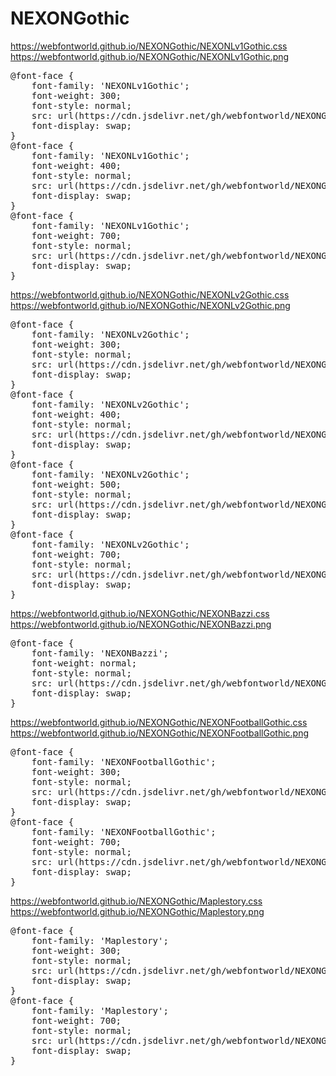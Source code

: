 # NEXONGothic

https://webfontworld.github.io/NEXONGothic/NEXONLv1Gothic.css<br>
https://webfontworld.github.io/NEXONGothic/NEXONLv1Gothic.png

<pre>
@font-face {
    font-family: 'NEXONLv1Gothic';
    font-weight: 300; 
    font-style: normal; 
    src: url(https://cdn.jsdelivr.net/gh/webfontworld/NEXONGothic/NEXONLv1GothicLowOTFLight.woff) format('woff');
    font-display: swap;
}
@font-face {
    font-family: 'NEXONLv1Gothic';
    font-weight: 400; 
    font-style: normal; 
    src: url(https://cdn.jsdelivr.net/gh/webfontworld/NEXONGothic/NEXONLv1GothicOTF.woff) format('woff');
    font-display: swap;
}
@font-face {
    font-family: 'NEXONLv1Gothic';
    font-weight: 700; 
    font-style: normal; 
    src: url(https://cdn.jsdelivr.net/gh/webfontworld/NEXONGothic/NEXONLv1GothicOTFBold.woff) format('woff');
    font-display: swap;
}
</pre>


https://webfontworld.github.io/NEXONGothic/NEXONLv2Gothic.css<br>
https://webfontworld.github.io/NEXONGothic/NEXONLv2Gothic.png

<pre>
@font-face {
    font-family: 'NEXONLv2Gothic';
    font-weight: 300; 
    font-style: normal; 
    src: url(https://cdn.jsdelivr.net/gh/webfontworld/NEXONGothic/NEXONLv2GothicLight.woff) format('woff');
    font-display: swap;
}
@font-face {
    font-family: 'NEXONLv2Gothic';
    font-weight: 400; 
    font-style: normal; 
    src: url(https://cdn.jsdelivr.net/gh/webfontworld/NEXONGothic/NEXONLv2Gothic.woff) format('woff');
    font-display: swap;
}
@font-face {
    font-family: 'NEXONLv2Gothic';
    font-weight: 500; 
    font-style: normal; 
    src: url(https://cdn.jsdelivr.net/gh/webfontworld/NEXONGothic/NEXONLv2GothicMedium.woff) format('woff');
    font-display: swap;
}
@font-face {
    font-family: 'NEXONLv2Gothic';
    font-weight: 700; 
    font-style: normal; 
    src: url(https://cdn.jsdelivr.net/gh/webfontworld/NEXONGothic/NEXONLv2GothicBold.woff) format('woff');
    font-display: swap;
}
</pre>


https://webfontworld.github.io/NEXONGothic/NEXONBazzi.css<br>
https://webfontworld.github.io/NEXONGothic/NEXONBazzi.png

<pre>
@font-face {
    font-family: 'NEXONBazzi';
    font-weight: normal; 
    font-style: normal; 
    src: url(https://cdn.jsdelivr.net/gh/webfontworld/NEXONGothic/NEXONBazzi.woff) format('woff');
    font-display: swap;
}
</pre>



https://webfontworld.github.io/NEXONGothic/NEXONFootballGothic.css<br>
https://webfontworld.github.io/NEXONGothic/NEXONFootballGothic.png

<pre>
@font-face {
    font-family: 'NEXONFootballGothic';
    font-weight: 300; 
    font-style: normal; 
    src: url(https://cdn.jsdelivr.net/gh/webfontworld/NEXONGothic/NEXONFootballGothicLA1.woff2) format('woff2');
    font-display: swap;
}
@font-face {
    font-family: 'NEXONFootballGothic';
    font-weight: 700; 
    font-style: normal; 
    src: url(https://cdn.jsdelivr.net/gh/webfontworld/NEXONGothic/NEXONFootballGothicBA1.woff2) format('woff2');
    font-display: swap;
}
</pre>

https://webfontworld.github.io/NEXONGothic/Maplestory.css<br>
https://webfontworld.github.io/NEXONGothic/Maplestory.png

<pre>
@font-face {
    font-family: 'Maplestory';
    font-weight: 300; 
    font-style: normal; 
    src: url(https://cdn.jsdelivr.net/gh/webfontworld/NEXONGothic/MaplestoryLight.woff2) format('woff2');
    font-display: swap;
}
@font-face {
    font-family: 'Maplestory';
    font-weight: 700; 
    font-style: normal; 
    src: url(https://cdn.jsdelivr.net/gh/webfontworld/NEXONGothic/MaplestoryBold.woff2) format('woff2');
    font-display: swap;
}
</pre>

